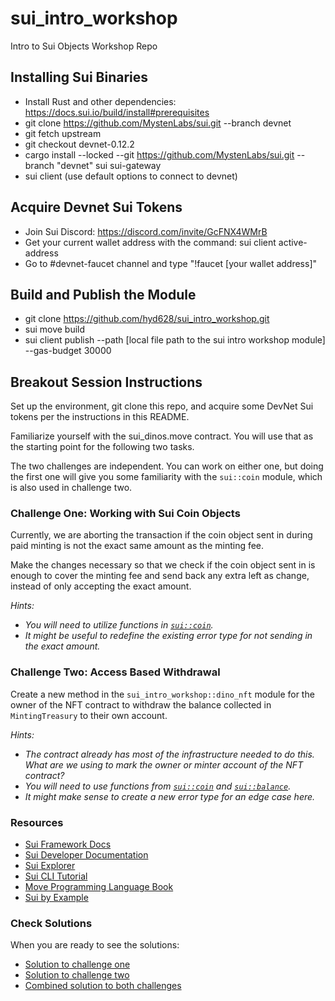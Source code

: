 # sui_intro_workshop

Intro to Sui Objects Workshop Repo

## Installing Sui Binaries

- Install Rust and other dependencies: https://docs.sui.io/build/install#prerequisites
- git clone https://github.com/MystenLabs/sui.git --branch devnet
- git fetch upstream
- git checkout devnet-0.12.2
- cargo install --locked --git https://github.com/MystenLabs/sui.git --branch "devnet" sui sui-gateway
- sui client (use default options to connect to devnet)

## Acquire Devnet Sui Tokens

- Join Sui Discord: https://discord.com/invite/GcFNX4WMrB
- Get your current wallet address with the command: sui client active-address
- Go to #devnet-faucet channel and type "!faucet [your wallet address]"

## Build and Publish the Module

- git clone https://github.com/hyd628/sui_intro_workshop.git
- sui move build
- sui client publish --path [local file path to the sui intro workshop module] --gas-budget 30000

## Breakout Session Instructions

Set up the environment, git clone this repo, and acquire some DevNet Sui tokens per the instructions in this README. 

Familiarize yourself with the sui_dinos.move contract. You will use that as the starting point for the following two tasks. 

The two challenges are independent. You can work on either one, but doing the first one will give you some familiarity with the `sui::coin` module, which is also used in challenge two. 

### Challenge One: Working with Sui Coin Objects

Currently, we are aborting the transaction if the coin object sent in during paid minting is not the exact same amount as the minting fee. 

Make the changes necessary so that we check if the coin object sent in is enough to cover the minting fee and send back any extra left as change, instead of only accepting the exact amount. 

*Hints:* 
- *You will need to utilize functions in [`sui::coin`](https://github.com/MystenLabs/sui/blob/fe1db4b50425c28693a34564bd8b54be8a68ad89/crates/sui-framework/docs/coin.md).*
- *It might be useful to redefine the existing error type for not sending in the exact amount.*

### Challenge Two: Access Based Withdrawal

Create a new method in the `sui_intro_workshop::dino_nft` module for the owner of the NFT contract to withdraw the balance collected in `MintingTreasury` to their own account.

*Hints:*

- *The contract already has most of the infrastructure needed to do this. What are we using to mark the owner or minter account of the NFT contract?*
- *You will need to use functions from [`sui::coin`](https://github.com/MystenLabs/sui/blob/fe1db4b50425c28693a34564bd8b54be8a68ad89/crates/sui-framework/docs/coin.md) and [`sui::balance`](https://github.com/MystenLabs/sui/blob/fe1db4b50425c28693a34564bd8b54be8a68ad89/crates/sui-framework/docs/balance.md).*
- *It might make sense to create a new error type for an edge case here.*

### Resources

- [Sui Framework Docs](https://github.com/MystenLabs/sui/tree/fe1db4b50425c28693a34564bd8b54be8a68ad89/crates/sui-framework/docs)
- [Sui Developer Documentation](https://docs.sui.io/)
- [Sui Explorer](https://explorer.devnet.sui.io/)
- [Sui CLI Tutorial](https://docs.sui.io/build/cli-client)
- [Move Programming Language Book](https://move-book.com/index.html)
- [Sui by Example](https://examples.sui.io/index.html)

### Check Solutions

When you are ready to see the solutions:

- [Solution to challenge one](https://github.com/hyd628/sui_intro_workshop/blob/main/breakout_session_solutions/challenge_1_solution.move)
- [Solution to challenge two](https://github.com/hyd628/sui_intro_workshop/blob/main/breakout_session_solutions/challenge_2_solution.move)
- [Combined solution to both challenges](https://github.com/hyd628/sui_intro_workshop/blob/main/breakout_session_solutions/combined_solution.move)

